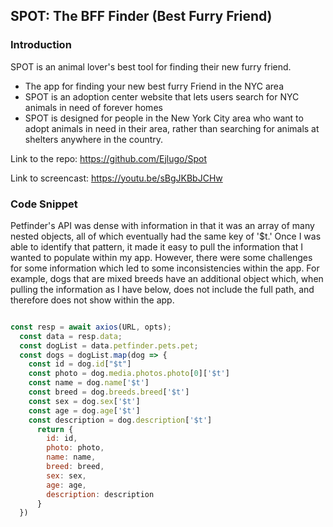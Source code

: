 ## SPOT: The BFF Finder (Best Furry Friend)

### Introduction

SPOT is an animal lover's best tool for finding their new furry friend.

- The app for finding your new best furry Friend in the NYC area
- SPOT is an adoption center website that lets users search for NYC animals in need of forever homes
- SPOT is designed for people in the New York City area who want to adopt animals in need in their area, rather than searching for animals at shelters anywhere in the country.


Link to the repo: https://github.com/Ejlugo/Spot

Link to screencast: https://youtu.be/sBgJKBbJCHw

### Code Snippet

Petfinder's API was dense with information in that it was an array of many nested objects, all of which eventually had the same key of '$t.' Once I was able to identify that pattern, it made it easy to pull the information that I wanted to populate within my app. However, there were some challenges for some information which led to some inconsistencies within the app. For example, dogs that are mixed breeds have an additional object which, when pulling the information as I have below, does not include the full path, and therefore does not show within the app.

```Javascript

const resp = await axios(URL, opts);
  const data = resp.data;
  const dogList = data.petfinder.pets.pet;
  const dogs = dogList.map(dog => {
    const id = dog.id["$t"]
    const photo = dog.media.photos.photo[0]['$t']
    const name = dog.name['$t']
    const breed = dog.breeds.breed['$t']
    const sex = dog.sex['$t']
    const age = dog.age['$t']
    const description = dog.description['$t']
      return {
        id: id,
        photo: photo,
        name: name,
        breed: breed,
        sex: sex,
        age: age,
        description: description
      }
  })
  ```
